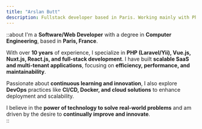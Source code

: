 ```yaml
---
title: "Arslan Butt"
description: Fullstack developer based in Paris. Working mainly with Php, Laravel, Nuxt.js, Vue.js and React.js'
---
```


::about
I'm a **Software/Web Developer** with a degree in **Computer Engineering**, based in **Paris, France**.

With over **10 years** of experience, I specialize in **PHP (Laravel/Yii), Vue.js, Nuxt.js, React.js, and full-stack development**. I have built **scalable SaaS and multi-tenant applications**, focusing on **efficiency, performance, and maintainability**.

Passionate about **continuous learning and innovation**, I also explore **DevOps** practices like **CI/CD, Docker, and cloud solutions** to enhance deployment and scalability.

I believe in the **power of technology to solve real-world problems** and am driven by the desire to **continually improve and innovate**.  
::

